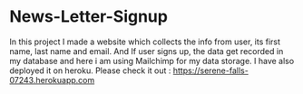 # News-Letter-Signup
In this project I made a website which collects the info from user, its first name, last name and email. And If user signs up, the data get recorded in my database and here i am using Mailchimp for my data storage. 
I have also deployed it on heroku.
Please check it out : https://serene-falls-07243.herokuapp.com
